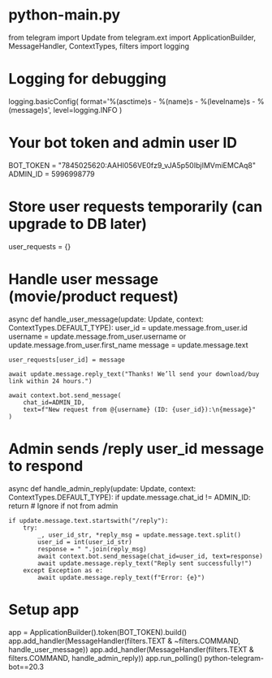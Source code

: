 # python-main.py
from telegram import Update
from telegram.ext import ApplicationBuilder, MessageHandler, ContextTypes, filters
import logging

# Logging for debugging
logging.basicConfig(
    format='%(asctime)s - %(name)s - %(levelname)s - %(message)s',
    level=logging.INFO
)

# Your bot token and admin user ID
BOT_TOKEN = "7845025620:AAHI056VE0fz9_vJA5p50IbjIMVmiEMCAq8"
ADMIN_ID = 5996998779

# Store user requests temporarily (can upgrade to DB later)
user_requests = {}

# Handle user message (movie/product request)
async def handle_user_message(update: Update, context: ContextTypes.DEFAULT_TYPE):
    user_id = update.message.from_user.id
    username = update.message.from_user.username or update.message.from_user.first_name
    message = update.message.text

    user_requests[user_id] = message

    await update.message.reply_text("Thanks! We’ll send your download/buy link within 24 hours.")

    await context.bot.send_message(
        chat_id=ADMIN_ID,
        text=f"New request from @{username} (ID: {user_id}):\n{message}"
    )

# Admin sends /reply user_id message to respond
async def handle_admin_reply(update: Update, context: ContextTypes.DEFAULT_TYPE):
    if update.message.chat_id != ADMIN_ID:
        return  # Ignore if not from admin

    if update.message.text.startswith("/reply"):
        try:
            _, user_id_str, *reply_msg = update.message.text.split()
            user_id = int(user_id_str)
            response = " ".join(reply_msg)
            await context.bot.send_message(chat_id=user_id, text=response)
            await update.message.reply_text("Reply sent successfully!")
        except Exception as e:
            await update.message.reply_text(f"Error: {e}")

# Setup app
app = ApplicationBuilder().token(BOT_TOKEN).build()
app.add_handler(MessageHandler(filters.TEXT & ~filters.COMMAND, handle_user_message))
app.add_handler(MessageHandler(filters.TEXT & filters.COMMAND, handle_admin_reply))
app.run_polling()
python-telegram-bot==20.3
